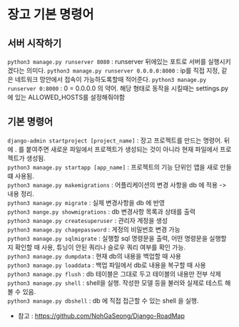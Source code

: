 # 장고 기본 명령어
## 서버 시작하기
`python3 manage.py runserver 8080` : runserver 뒤에있는 포트로 서버를 실행시키겠다는 의미다.
`python3 manage.py runserver 0.0.0.0:8000` : ip를 직접 지정, 같은 네트워크 망안에서 접속이 가능하도록할때 적어준다.
`python3 manage.py runserver 0:8000` : 0 = 0.0.0.0 의 약어. 해당 형태로 동작을 시킬때는 settings.py 에 있는 ALLOWED_HOSTS를 설정해줘야함
## 기본 명령어
`django-admin startproject [project_name]` : 장고 프로젝트를 만드는 명령어. 뒤에 . 를 붙여주면 새로운 파일에서 프로젝트가 생성되는 것이 아니라 현재 파일에서 프로젝트가 생성됨.<br/>
`python3 manage.py startapp [app_name]` : 프로젝트의 기능 단위인 앱을 새로 만들 떄 사용됨.<br/>
`python3 manage.py makemigrations` : 어플리케이션의 변경 사항을 db 에 적용 -> 내용 정리.<br/>
`python3 manage.py migrate` : 실제 변경사항을 db 에 반영<br/>
`python3 mange.py showmigrations` : db 변경사항 목록과 상태를 출력<br/>
`python3 manage.py createsuperuser` : 관리자 계정을 생성<br/>
`python3 manage.py chagepassword` : 게정의 비밀번호 변경 가능<br/>
`python3 manage.py sqlmigrate` : 실행할 sql 명령문을 출력, 어떤 명령문을 실행할지 확인할 때 사용, 튜닝이 안된 쿼리나 슬로우 쿼리 여부를 확인 가능.<br/>
`python3 manage.py dumpdata` : 현재 db의 내용을 백업할 때 사용<br/>
`python3 manage.py loaddata` : 백업 파일에서 db로 내용을 복구할 때 사용<br/>
`python3 manage.py flush` : db 테이블은 그대로 두고 테이블의 내용만 전부 삭제<br/>
`python3 manage.py shell` : shell을 실행. 작성한 모델 등을 불러와 실제로 테스트 해볼 수 있음.<br/>
`python3 manage.py dbshell` : db 에 직접 접근할 수 있는 shell 을 실행.<br/>

- 참고 : https://github.com/NohGaSeong/Django-RoadMap